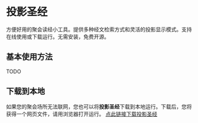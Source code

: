 # 投影圣经

方便好用的聚会读经小工具。提供多种经文检索方式和灵活的投影显示模式。支持在线使用或下载运行。无需安装，免费开源。

## 基本使用方法

TODO

## 下载到本地

如果您的聚会场所无法联网，您也可以将**投影圣经**下载到本地运行。下载后，您将获得一个网页文件，请用浏览器打开运行。
[点此链接下载投影圣经](https://github.com/urfdvw/bible-presenter/raw/refs/heads/main/docs/index.html)
